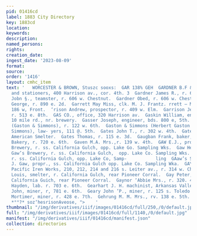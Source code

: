 ```yaml
---
pid: 01416cd
label: 1883 City Directory
key: 1883cd
location: 
keywords: 
description: 
named_persons: 
rights: 
creation_date: 
ingest_date: '2023-08-09'
format: 
source: 
order: '1416'
layout: cmhc_item
text: '   WORCESTER & BROWN, Stuszc sooxs:  GAR 138% GEH  GARDNER B.F & CO., booksellers
  and stationers, 400 Harrison av., cor. 4th. 3  Gardner James R., r. 604 w. Chestnut.  Gardner
  Jobn §., teamster, r. 606 w. Chestnut.  Gardner Obed, r. 606 w. Chestnut.  Garland
  George, r. 890 e. 2d.  Garrett May Miss, clk. M. J. Frantz. rrett — Mrs., r. rear
  186 w, Front.  ‘rison Andrew, prospector, r. 409 w. Elm.  Garrison Jeremiah, miner,
  r. 513 e. 8th.  GAS CO., office, 320 Harrison av.  Gaskin William, engineer, r.
  10 mile rd., nr. brewery.  Gasser Joseph, engineer, bds. 800 e, 5th.  Gaston Herbert
  (Gaston & Simmons), r. 122 w. 6th.  Gaston & Simmons (Herbert Gaston ‘and P. A.
  Simmons), law- yers, 111 @. 5th.  Gates John T., r. 302 w. 4th.  Gates L. A., Sampler,
  American Smelter.  Gates Thomas, r. 115 e. 3d.  Gaugban Frank, baker, Carbonate
  Bakery, r. 720 e. 6th.  Gaven M.A. Mrs.,r. 139 w. 4th.  GAW E.J., propr., Gaw’s
  Brewery, r. ss. California Gulch, opp. Lake Go. Sampling Wks.  Gaw Henry W., brewer,
  Gaw’s Brewery, r. ss. California Gulch,  opp. Lake Co. Sampling Wks. Gaw Wiiam W.,
  r. ss. California Gulch, opp. Lake Co, Samp-           ling  GAaw’s SL REWERY, #.
  J. Gaw, propr., ss. California Gulch opp. Lake Co. Sampling Wka.  GAY FRANK, propr.
  Pacific Iren Works, 210, 212, 214 and 216 s. Leiter av., r. 314 w. Chestnut.  Gay
  Louis, smelter, r. California Gulch, rear Pioneer Corral.  Gay Peter, smelter, r.
  California Guich, rear Pioneer Corral.  Gaynor ‘Abbie Mrs., r. 320. 4th.  Gearhart
  Hayden, lab. r. 703 e. 6th.  Gearhart J. H. machinist, Arkansas Valley Smelter.  Geary
  John, miner, r, 781 e. 6th.  Geary John ’P., miner, r. 125 s. Toledo av.  Geary
  Mortimer, miner, r. 428 e. 7th.  Gehrung M. M. Mrs., rv. 138 e. 5th.  JOHN G. MORGAN,
  *°°?* soz‘hesrisonAveose, ">    '
thumbnail: "/img/derivatives/iiif/images/01416cd/full/250,/0/default.jpg"
full: "/img/derivatives/iiif/images/01416cd/full/1140,/0/default.jpg"
manifest: "/img/derivatives/iiif/01416cd/manifest.json"
collection: directories
---
```

